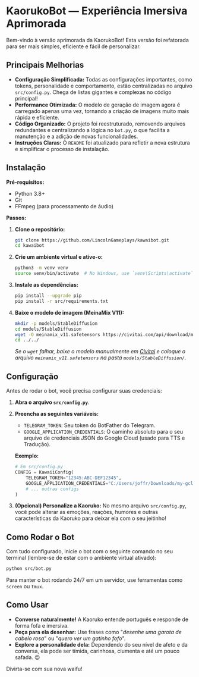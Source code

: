 # KaorukoBot — Experiência Imersiva Aprimorada

Bem-vindo à versão aprimorada da KaorukoBot! Esta versão foi refatorada para ser mais simples, eficiente e fácil de personalizar.

## Principais Melhorias

- **Configuração Simplificada:** Todas as configurações importantes, como tokens, personalidade e comportamento, estão centralizadas no arquivo `src/config.py`. Chega de listas gigantes e complexas no código principal!
- **Performance Otimizada:** O modelo de geração de imagem agora é carregado apenas uma vez, tornando a criação de imagens muito mais rápida e eficiente.
- **Código Organizado:** O projeto foi reestruturado, removendo arquivos redundantes e centralizando a lógica no `bot.py`, o que facilita a manutenção e a adição de novas funcionalidades.
- **Instruções Claras:** O `README` foi atualizado para refletir a nova estrutura e simplificar o processo de instalação.

## Instalação

**Pré-requisitos:**
- Python 3.8+
- Git
- FFmpeg (para processamento de áudio)

**Passos:**

1.  **Clone o repositório:**
    ```bash
    git clone https://github.com/LincolnGameplays/kawaibot.git
    cd kawaibot
    ```

2.  **Crie um ambiente virtual e ative-o:**
    ```bash
    python3 -m venv venv
    source venv/bin/activate  # No Windows, use `venv\Scripts\activate`
    ```

3.  **Instale as dependências:**
    ```bash
    pip install --upgrade pip
    pip install -r src/requirements.txt
    ```

4.  **Baixe o modelo de imagem (MeinaMix V11):**
    ```bash
    mkdir -p models/StableDiffusion
    cd models/StableDiffusion
    wget -O meinamix_v11.safetensors https://civitai.com/api/download/models/145800
    cd ../../
    ```
    *Se o `wget` falhar, baixe o modelo manualmente em [Civitai](https://civitai.com/models/7240/meinamix) e coloque o arquivo `meinamix_v11.safetensors` na pasta `models/StableDiffusion/`.*

## Configuração

Antes de rodar o bot, você precisa configurar suas credenciais:

1.  **Abra o arquivo `src/config.py`**.
2.  **Preencha as seguintes variáveis:**
    - `TELEGRAM_TOKEN`: Seu token do BotFather do Telegram.
    - `GOOGLE_APPLICATION_CREDENTIALS`: O caminho absoluto para o seu arquivo de credenciais JSON do Google Cloud (usado para TTS e Tradução).

    **Exemplo:**
    ```python
    # Em src/config.py
    CONFIG = KawaiiConfig(
        TELEGRAM_TOKEN="12345:ABC-DEF12345",
        GOOGLE_APPLICATION_CREDENTIALS="C:/Users/joffr/Downloads/my-gcloud-creds.json",
        # ... outras configs
    )
    ```

3.  **(Opcional) Personalize a Kaoruko:**
    No mesmo arquivo `src/config.py`, você pode alterar as emoções, reações, humores e outras características da Kaoruko para deixar ela com o seu jeitinho!

## Como Rodar o Bot

Com tudo configurado, inicie o bot com o seguinte comando no seu terminal (lembre-se de estar com o ambiente virtual ativado):

```bash
python src/bot.py
```

Para manter o bot rodando 24/7 em um servidor, use ferramentas como `screen` ou `tmux`.

## Como Usar

- **Converse naturalmente!** A Kaoruko entende português e responde de forma fofa e imersiva.
- **Peça para ela desenhar:** Use frases como "*desenhe uma garota de cabelo rosa*" ou "*quero ver um gatinho fofo*".
- **Explore a personalidade dela:** Dependendo do seu nível de afeto e da conversa, ela pode ser tímida, carinhosa, ciumenta e até um pouco safada. 😉

Divirta-se com sua nova waifu!